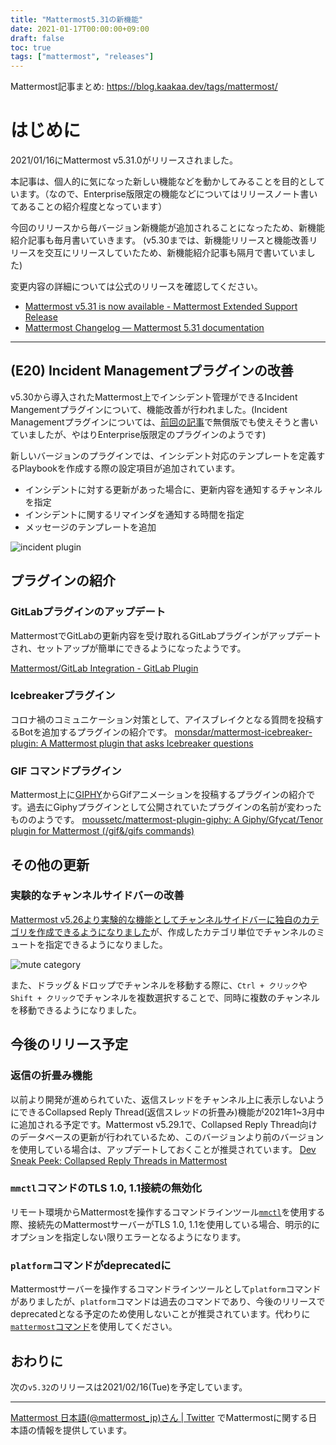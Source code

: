 ```yaml
---
title: "Mattermost5.31の新機能"
date: 2021-01-17T00:00:00+09:00
draft: false
toc: true
tags: ["mattermost", "releases"]
---
```


Mattermost記事まとめ: https://blog.kaakaa.dev/tags/mattermost/

# はじめに

2021/01/16にMattermost v5.31.0がリリースされました。

本記事は、個人的に気になった新しい機能などを動かしてみることを目的としています。（なので、Enterprise版限定の機能などについてはリリースノート書いてあることの紹介程度となっています）

今回のリリースから毎バージョン新機能が追加されることになったため、新機能紹介記事も毎月書いていきます。
(v5.30までは、新機能リリースと機能改善リリースを交互にリリースしていたため、新機能紹介記事も隔月で書いていました)


変更内容の詳細については公式のリリースを確認してください。

* [Mattermost v5\.31 is now available \- Mattermost Extended Support Release](https://mattermost.com/blog/mattermost-release-v5-31/)
* [Mattermost Changelog — Mattermost 5\.31 documentation](https://docs.mattermost.com/administration/changelog.html#release-v5-31-esr)

---

## (E20) Incident Managementプラグインの改善

v5.30から導入されたMattermost上でインシデント管理ができるIncident Mangementプラグインについて、機能改善が行われました。(Incident Managementプラグインについては、[前回の記事](https://blog.kaakaa.dev/posts/mattermost/releases-5.30/#e20-mattermost%E3%81%A7%E3%82%A4%E3%83%B3%E3%82%B7%E3%83%87%E3%83%B3%E3%83%88%E7%AE%A1%E7%90%86)で無償版でも使えそうと書いていましたが、やはりEnterprise版限定のプラグインのようです)

新しいバージョンのプラグインでは、インシデント対応のテンプレートを定義するPlaybookを作成する際の設定項目が追加されています。
* インシデントに対する更新があった場合に、更新内容を通知するチャンネルを指定
* インシデントに関するリマインダを通知する時間を指定
* メッセージのテンプレートを追加

![incident plugin](https://blog.kaakaa.dev/images/posts/mattermost/releases-5.31/update-incident-plugin.png)

## プラグインの紹介
### GitLabプラグインのアップデート

MattermostでGitLabの更新内容を受け取れるGitLabプラグインがアップデートされ、セットアップが簡単にできるようになったようです。

[Mattermost/GitLab Integration \- GitLab Plugin](https://mattermost.gitbook.io/plugin-gitlab/)

### Icebreakerプラグイン

コロナ禍のコミュニケーション対策として、アイスブレイクとなる質問を投稿するBotを追加するプラグインの紹介です。
[monsdar/mattermost\-icebreaker\-plugin: A Mattermost plugin that asks Icebreaker questions](https://github.com/monsdar/mattermost-icebreaker-plugin)

### GIF コマンドプラグイン

Mattermost上に[GIPHY](https://media.giphy.com/headers/2020-09-10-58-1599746331/NFL_BANNER_HP.gif)からGifアニメーションを投稿するプラグインの紹介です。過去にGiphyプラグインとして公開されていたプラグインの名前が変わったもののようです。
[moussetc/mattermost\-plugin\-giphy: A Giphy/Gfycat/Tenor plugin for Mattermost \(/gif&/gifs commands\)](https://github.com/moussetc/mattermost-plugin-giphy#mattermost-gif-commands-plugin-ex-giphy-plugin-)

## その他の更新

### 実験的なチャンネルサイドバーの改善

[Mattermost v5.26より実験的な機能としてチャンネルサイドバーに独自のカテゴリを作成できるようになりました](https://blog.kaakaa.dev/posts/mattermost/releases-5.26/#%E5%AE%9F%E9%A8%93%E7%9A%84%E3%81%AA%E6%A9%9F%E8%83%BD-%E3%83%81%E3%83%A3%E3%83%B3%E3%83%8D%E3%83%AB%E3%81%AE%E3%82%AB%E3%83%86%E3%82%B4%E3%83%AA%E5%8C%96%E3%81%A8%E9%A0%86%E5%BA%8F%E3%81%AE%E5%85%A5%E3%82%8C%E6%9B%BF%E3%81%88)が、作成したカテゴリ単位でチャンネルのミュートを指定できるようになりました。

![mute category](https://blog.kaakaa.dev/images/posts/mattermost/releases-5.31/mute-category.png)

また、ドラッグ＆ドロップでチャンネルを移動する際に、`Ctrl + クリック`や`Shift + クリック`でチャンネルを複数選択することで、同時に複数のチャンネルを移動できるようになりました。

## 今後のリリース予定

### 返信の折畳み機能
以前より開発が進められていた、返信スレッドをチャンネル上に表示しないようにできるCollapsed Reply Thread(返信スレッドの折畳み)機能が2021年1~3月中に追加される予定です。Mattermost v5.29.1で、Collapsed Reply Thread向けのデータベースの更新が行われているため、このバージョンより前のバージョンを使用している場合は、アップデートしておくことが推奨されています。
[Dev Sneak Peek: Collapsed Reply Threads in Mattermost](https://mattermost.com/blog/dev-sneak-peek-collapsed-reply-threads/)

### `mmctl`コマンドのTLS 1.0, 1.1接続の無効化

リモート環境からMattermostを操作するコマンドラインツール[`mmctl`](https://docs.mattermost.com/administration/mmctl-cli-tool.html)を使用する際、接続先のMattermostサーバーがTLS 1.0, 1.1を使用している場合、明示的にオプションを指定しない限りエラーとなるようになります。

### `platform`コマンドがdeprecatedに

Mattermostサーバーを操作するコマンドラインツールとして`platform`コマンドがありましたが、`platform`コマンドは過去のコマンドであり、今後のリリースでdeprecatedとなる予定のため使用しないことが推奨されています。代わりに[`mattermost`コマンド](https://docs.mattermost.com/administration/command-line-tools.html)を使用してください。

## おわりに
次の`v5.32`のリリースは2021/02/16(Tue)を予定しています。

---

[Mattermost 日本語\(@mattermost\_jp\)さん \| Twitter](https://twitter.com/mattermost_jp?lang=ja) でMattermostに関する日本語の情報を提供しています。
